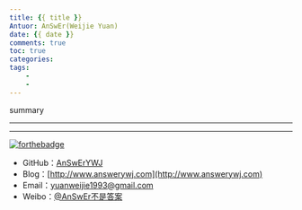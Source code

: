 ```yaml
---
title: {{ title }}
Antuor: AnSwEr(Weijie Yuan)
date: {{ date }}
comments: true
toc: true
categories: 
tags:
    -
    -
---
```


summary

-----
<!--more-->



-----

[![forthebadge](http://forthebadge.com/images/badges/ages-20-30.svg)](http://forthebadge.com)
- GitHub：[AnSwErYWJ](https://github.com/AnSwErYWJ)
- Blog：[http://www.answerywj.com](http://www.answerywj.com)
- Email：[yuanweijie1993@gmail.com](https://mail.google.com)
- Weibo：[@AnSwEr不是答案](http://weibo.com/1783591593)